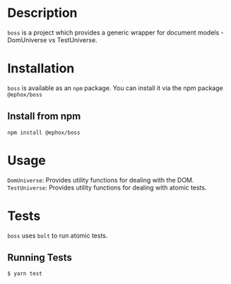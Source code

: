 # Description
`boss` is a project which provides a generic wrapper for document models - DomUniverse vs TestUniverse.
# Installation
`boss` is available as an `npm` package.  You can install it via the npm package `@ephox/boss`
## Install from npm
`npm install @ephox/boss`

# Usage
`DomUniverse`: Provides utility functions for dealing with the DOM.
`TestUniverse`: Provides utility functions for dealing with atomic tests.
# Tests
`boss` uses `bolt` to run atomic tests.
## Running Tests
`$ yarn test`
